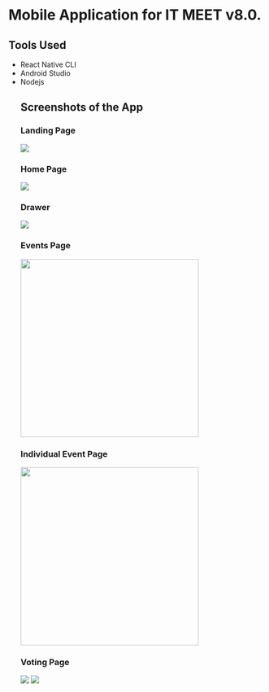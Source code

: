 # Mobile Application for IT MEET v8.0.

## Tools Used
  <ul>
  <li>React Native CLI</li>
  <li>Android Studio </li>
  <li>Nodejs</li>


## Screenshots of the App

### Landing Page
<img src = 'Screenshots/1.jpg'>

### Home Page
<img src = 'Screenshots/2.jpg'>

### Drawer
<img src = 'Screenshots/3.jpg'>

### Events Page
<img src = 'Screenshots/4.jpg' width = '350'>

### Individual Event Page
<img src = 'Screenshots/5.jpg' width = '350'>

### Voting Page
<img src = 'Screenshots/6.jpg'>
<img src = 'Screenshots/7.jpg'>
  
 
